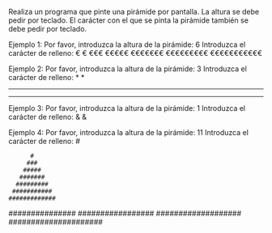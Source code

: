 Realiza un programa que pinte una pirámide por pantalla. La altura se debe pedir por teclado. El carácter con el que se pinta la pirámide también se debe pedir por teclado.

Ejemplo 1:
Por favor, introduzca la altura de la pirámide: 6
Introduzca el carácter de relleno: €
     €
    €€€
   €€€€€
  €€€€€€€
 €€€€€€€€€
€€€€€€€€€€€

Ejemplo 2:
Por favor, introduzca la altura de la pirámide: 3
Introduzca el carácter de relleno: *
  *
 ***
*****

Ejemplo 3:
Por favor, introduzca la altura de la pirámide: 1
Introduzca el carácter de relleno: &
&

Ejemplo 4:
Por favor, introduzca la altura de la pirámide: 11
Introduzca el carácter de relleno: #

          # 
         ###
        ##### 
       #######
      #########
     ###########
    #############
   ###############
  #################
 ###################
#####################
